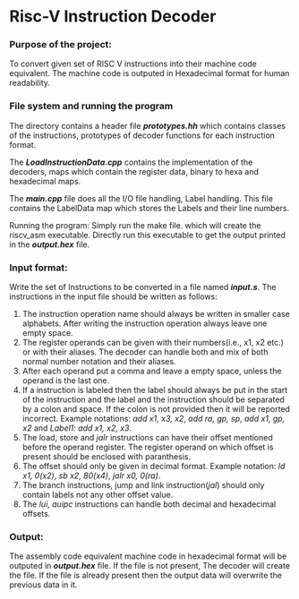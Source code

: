 # Risc-V Instruction Decoder

### Purpose of the project:
To convert given set of RISC V instructions into their machine code equivalent. The machine code is outputed in Hexadecimal format for human readability.

### File system and running the program
The directory contains a header file ***prototypes.hh*** which contains classes of the instructions, prototypes of decoder functions for each instruction
format.

The ***LoadInstructionData.cpp*** contains the implementation of the decoders, maps which contain the register data, binary to hexa and hexadecimal maps.

The ***main.cpp*** file does all the I/O file handling, Label handling. This file contains the LabelData map which stores the Labels and their line numbers.

Running the program:
Simply run the make file. which will create the riscv_asm executable. Directly run this executable to get the output printed in the ***output.hex*** file.

### Input format:
Write the set of Instructions to be converted in a file named ***input.s***. The instructions in the input file should be written as follows:
1) The instruction operation name should always be written in smaller case alphabets. After writing the instruction operation always leave one empty space.
2) The register operands can be given with their numbers(i.e., x1, x2 etc.) or with their aliases. The decoder can handle both and mix of both normal number notation and their aliases.
3) After each operand put a comma and leave a empty space, unless the operand is the last one. 
4) If a instruction is labeled then the label should always be put in the start of the instruction and the label and the instruction should be separated by a colon and space. If the colon is not provided then it will be reported incorrect.
Example notations: *add x1, x3, x2*, *add ra, gp, sp*, *add x1, gp, x2* and *Label1: add x1, x2, x3*.
5) The load, store and *jalr* instructions can have their offset mentioned before the operand register. The register operand on which offset is present should be enclosed with paranthesis. 
6) The offset should only be given in decimal format.
Example notation: *ld x1, 0(x2)*, *sb x2, 80(x4)*, *jalr x0, 0(ra)*.
7) The branch instructions, jump and link instruction(*jal*) should only contain labels not any other offset value.
8) The *lui*, *auipc* instructions can handle both decimal and hexadecimal offsets.

### Output:
The assembly code equivalent machine code in hexadecimal format will be outputed in ***output.hex*** file. If the file is not present, The decoder will create the file. If the file is already present then the output data will overwrite the previous data in it.
